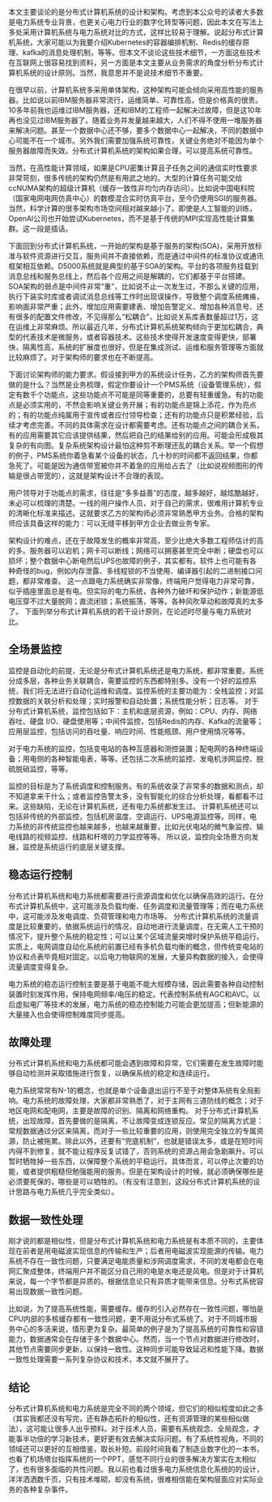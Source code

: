 本文主要谈论的是分布式计算机系统的设计和架构。考虑到本公众号的读者大多数是电力系统专业背景，也更关心电力行业的数字化转型等问题，因此本文在写法上多处采用计算机系统与电力系统对比的方式，这样比较易于理解。说起分布式计算机系统，大家可能以为我要介绍Kubernetes的容器编排机制、Redis的缓存原理、kafka的消息处理机制，等等。但本文不谈论这些技术细节，一方面这些技术在互联网上很容易找到资料，另一方面是本文主要从业务需求的角度分析分布式计算机系统的设计原则。当然，我意思并不是说技术细节不重要。

在很早以前，计算机系统多采用单体架构，这种架构可能会倾向采用高性能的服务器。比如说以前IBM服务器非常流行，运维简单、可靠性高，但是价格真的很贵。10多年前我也运维过IBM服务器，还和IBM的工程师一起解决过故障，但是这10年再也没见过IBM服务器了。随着业务并发量越来越大，人们不得不使用一堆服务器来解决问题。甚至一个数据中心还不够，要多个数据中心一起解决，不同的数据中心可能不在一个城市。另外我们需要加强系统可靠性，关键业务绝对不能因为单个服务器故障而失效。分布式计算机系统的架构如果合理，可以提高系统可靠性。

当然，在高性能计算领域，如果是CPU密集计算且子任务之间的通信实时性要求非常苛刻，很多传统的架构仍然是有用武之地的。大型的计算任务可能交给ccNUMA架构的超级计算机（缓存一致性非均匀内存访问）。比如说中国电科院（国家电网电网仿真中心）的数模混合实时仿真平台，至今仍使用SGI的服务器。当然，科学计算的很多架构市场空间相对越来越小了。即使是人工智能的训练，OpenAI公司也开始尝试Kubernetes，而不是基于传统的MPI实现高性能计算集群。这一段是插话。

下面回到分布式计算机系统，一开始的架构是基于服务的架构(SOA)，采用开放标准与软件资源进行交互，服务间并不直接依赖，而是通过中间件的标准协议或通讯框架相互依赖。D5000系统就是典型的基于SOA的架构。平台的各项服务挂载到消息总线和服务总线上，然后各个应用之间是解耦的，它们都基于平台搭建。SOA架构的弱点是中间件非常“重”，比如说不止一次发生过，不那么关键的应用，执行下装实时库或者调试消息总线等工作时出现误操作，导致整个调度系统瘫痪，影响面非常严重；此外，增加应用需要建表、增加告警定义、增加各种消息号、还有很多的配置文件修改，不见得那么“松耦合”，比如说关系库表数量超过1万，这在运维上非常麻烦。所以最近几年，分布式计算机系统架构倾向于更加松耦合，典型的代表技术是微服务，或者容器技术。这些技术使得开发速度变得更快，部署快，隔离性高，系统的扩展度也很好，但是在集成测试、运维和服务管理等方面就比较麻烦了。对于架构师的要求也在不断提高。

下面讨论架构师的能力要求。假设接到甲方的系统设计任务，乙方的架构师首先要做的是什么？当然是业务梳理，假定你要设计一个PMS系统（设备管理系统），假定有数千个功能点，这些功能点不可能是同等重要的，总要有轻重缓急。有的功能点是必须实用的，不然会影响关键业务开展；有的功能点是锦上添花，作为亮点的；有的功能点纯属用于宣传或者应付领导检查；还有的功能点只是积累经验，后续才考虑完善。不同的具体需求在设计都需要考虑。还有功能点之间的耦合关系，有的应用需要其它应该提供结果，然后把自己的结果给别的应用。可能会形成极其复杂的有向图。复杂系统架构设计最怕这种剪不断理还乱的耦合关系。举一个假想的例子，PMS系统你着急看某个设备的状态，几十秒的时间都不返回结果，你都急死了。可能是因为通信带宽被你并不着急的应用给占去了（比如说视频图形的传输是很占带宽的），这就是架构设计不合理的表现。

用户领导对于功能点的需求，往往是“多多益善”的态度，越多越好，越炫酷越好，未必可以梳理的清楚。一线的用户操作人员，对于自己的需求，很难用计算机专业的清晰化标准来描述。这就要求乙方的架构师必须非常熟悉甲方业务。合格的架构师应该具备这样的能力：可以无缝平移到甲方企业去做业务专家。

架构设计的难点，还在于故障发生的概率非常高，至少比绝大多数工程师估计的高的多。服务器可以宕机；网卡可以断线；网络可以拥塞甚至完全中断；硬盘也可以损坏；整个数据中心断电然后UPS也故障的例子，其实都有。软件上也可能有各种奇怪的bug，例如内存泄露、多线程锁的不当使用、编译器引起的二进制接口问题，都非常难查。
这一点跟电力系统确实非常像，终端用户觉得电力非常可靠，似乎插座里面总是有电。但实际的电力系统，各种外力破坏和保护动作；新能源低电压穿不过大量脱网；直流闭锁；系统振荡，等等。各种风吹草动和故障真的太多了。
下面列举分布式计算机系统的若干设计原则，在论述时尽量与电力系统对比。

## 全场景监控

监控是自动化的前提，无论是分布式计算机系统还是电力系统，都非常重要。系统分成多层，各种业务关联耦合，需要监控的东西都特别多。没有一个好的监控系统，我们将无法进行自动化运维和调度。监控系统的主要功能为：全栈监控；对监控数据的关联分析和处理；实时报警和自动处置；系统性能分析；日志等。
对于分布式计算机系统，监控包括如下：主机和底层资源，例如：CPU、内存、网络吞吐、硬盘 I/O、硬盘使用等；中间件监控，包括Redis的内存、Kafka的流量等；应用层监控，包括访问的吞吐量、响应时间、性能瓶颈、用户使用情况等等。

对于电力系统的监控，包括变电站的各种互感器和测控装置；配电网的各种终端设备；用电侧的各种智能电表，等等。还包括二次系统的监控、发电机涉网监控、脱硫脱硝监控，等等。

监控的目标是为了系统调度和控制服务。有的系统收录了非常多的数据和测点，却不知道拿来干什么；或者监控告警太多，没有智能化的综合分析处理，看都看不过来。这些缺陷，无论在计算机系统，还有电力系统都发生过。
计算机系统还可以包括非传统的外部监控，包括机房温度、空调运行、UPS电源监控等。同样，电力系统的非传统监控也越来越多，也越来越重要，比如光伏电站的微气象监控、输电线路的视频监控、线路和杆塔的力学监控等等。
所以说，监控向全场景方向发展，监控是系统运行的底层关键支撑。

## 稳态运行控制

分布式计算机系统和电力系统都需要进行资源调度和优化以确保高效的运行。在分布式计算机系统中，这可能涉及负载均衡、任务调度和流量管理等；而在电力系统中，这可能涉及发电调度、负荷管理和电力市场等。
分布式计算机系统的流量调度是比较重要的，依据系统运行的情况，自动地进行流量调度，在无需人工干预的情况下，提升整个系统的稳定性；可以让某个区域流量突增时保护系统平稳运行。实质上，电网调度自动化系统的前置已经有多机负载均衡的概念，但传统变电站的协议和点表毕竟相对固定。以后电力物联网的发展，大量异构数据的接入，会使得流量调度变得复杂。

电力系统的稳态运行控制主要是基于电能不能大规模存储，因此需要各种自动控制装置时刻发挥作用，保持电网频率/电压的稳定。代表控制系统有AGC和AVC。以后虚拟电厂等技术的发展，电力系统的稳态控制能力可能会更加提高；但新能源的大量接入也会使得控制难度同步提高。

## 故障处理

分布式计算机系统和电力系统都可能会遇到故障和异常，它们需要在发生故障时能够自动检测并采取措施进行恢复，以确保系统的稳定和连续运行。

电力系统常常有N-1的概念，也就是单个设备退出运行不至于对整体系统有全局影响。电力系统的故障处理，大家都非常熟悉了，对于主网有三道防线的概念；对于地区电网和配电网，主要是故障的识别、隔离和网络重构。
对于分布式计算机系统，出现故障，首先要做的是隔离，不让故障变成连锁反应。常见的隔离方式是：常规数据通过分区来隔离，而对于一些比较重要的应用，则使用完全独立的专属资源，防止被拖累。除此以外，还要有“兜底机制”，也就是错误太多，或是在短时间内得不到修复，就不能让程序反复试错了，否则系统的资源占用会急剧飙升。可以暂时牺牲掉一些东西，以保障整个系统的平稳运行。具体而言，可以停止次要的功能，或者提供粗糙但勉强能用的服务。但是在架构设计的时候，就必须确保哪些是必须要死保的，哪些是可以牺牲的。（有没有注意到，这段分布式计算机系统的设计思路与电力系统几乎完全类似）。

## 数据一致性处理

刚才说的都是相似性，但是分布式计算机系统和电力系统是有本质不同的，主要体现在前者是用电磁波实现信息的传输和生产；后者用电磁波实现能源的传输。电力系统不存在一致性问题，只要满足电能质量和涉网调度需求，不同的发电都会在电网汇聚成整体，终端用户并不能区分自己用的电是水电还是风电。但是对于计算机来说，每一个字节都是异质的。根据信息论只有异质才能带来信息。分布式系统容易出现数据一致性问题。

比如说，为了提高系统性能，需要缓存。缓存的引入必然存在一致性问题，哪怕是CPU内部的多核缓存都有一致性问题，更不用说分布式系统了。对于不同城市服务中心的多活来说，情形更为复杂。最简单的例子是为了提高系统的可靠性和容错能力，数据通常会在存储于多个数据中心。然而，当一个节点对数据进行修改时，其他节点需要同步更新，以保持一致性。这种同步可能导致延迟和性能下降。数据一致性处理需要一系列复杂协议和技术，本文就不展开了。

## 结论
分布式计算机系统和电力系统是完全不同的两个领域，但它们的相似程度如此之多（其实我都还没有写完，还有静态拓扑的相似性，还有资源管理的某些相似做法），这可能让很多人出乎预料。对于技术人员，需要有系统观念、全局观念，才能事半功倍的学习新技术，更好更有效去解决实际问题。有了系统性视角，不同的领域还可以更好的互相借鉴，取长补短。前段时间我看了制造业数字化的一本书，也看了机场塔台指挥系统的一个PPT，感觉不同行业的很多解决方案实在太相似了，也有很多面临的共性问题。我以前也看过很多电力系统信息化系统的的设计，洋洋洒洒数千页，只有技术堆砌，却没有系统，很难相信能在架构层面应对实际业务的各种复杂事件。

